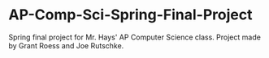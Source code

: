 # AP-Comp-Sci-Spring-Final-Project
Spring final project for Mr. Hays' AP Computer Science class. Project made by Grant Roess and Joe Rutschke. 
